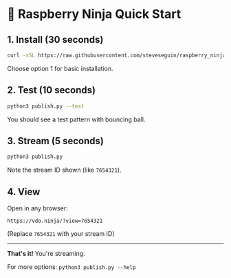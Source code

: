 # 🚀 Raspberry Ninja Quick Start

## 1. Install (30 seconds)

```bash
curl -sSL https://raw.githubusercontent.com/steveseguin/raspberry_ninja/main/install.sh | bash
```

Choose option 1 for basic installation.

## 2. Test (10 seconds)

```bash
python3 publish.py --test
```

You should see a test pattern with bouncing ball.

## 3. Stream (5 seconds)

```bash
python3 publish.py
```

Note the stream ID shown (like `7654321`).

## 4. View

Open in any browser:
```
https://vdo.ninja/?view=7654321
```

(Replace `7654321` with your stream ID)

---

**That's it!** You're streaming.

For more options: `python3 publish.py --help`